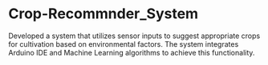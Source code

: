 # Crop-Recommnder_System
Developed a system that utilizes sensor inputs to suggest appropriate crops for cultivation based on environmental factors. The system integrates Arduino IDE and Machine Learning algorithms to achieve this functionality.
